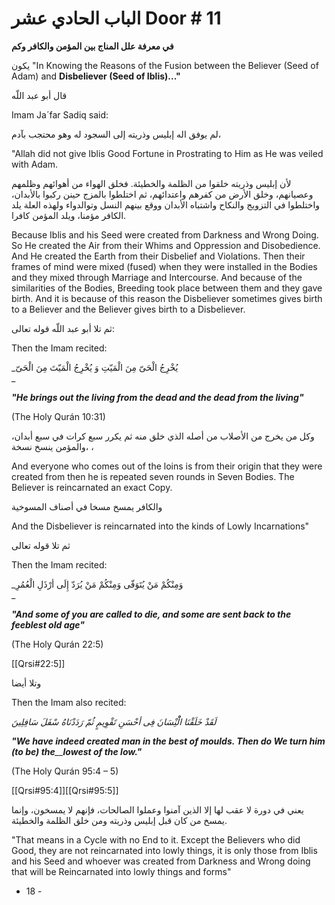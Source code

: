 # الباب الحادي عشر Door # 11

**في معرفة علل المناج بين المؤمن والکافر وکم**

یکون "In Knowing the Reasons of the Fusion between the Believer (Seed of Adam) and **Disbeliever (Seed of Iblis)..."**

قال أبو عبد اللّه  

Imam Ja´far Sadiq said:

لم يوفق اله إبليس وذريته إلى السجود له وهو محتجب بآدم، 

"Allah did not give Iblis Good Fortune in Prostrating to Him as He was veiled with Adam.

لأن إبليس وذريته خلقوا من الظلمة والخطيئة. فخلق الهواء من أهوائهم وظلمهم وعصيانهم، وخلق الأرض من كفرهم واعتدائهم، ثم اختلطوا بالمزج حينن ركبوا بالأبدان، واختلطوا في التزويج والنکاح واشتباه الأبدان ووقع بينهم النسل وتوالدواء ولهذه العلة يلد الکافر مؤمنا، ويلد المؤمن كافرا. 

Because Iblis and his Seed were created from Darkness and Wrong Doing. So He created the Air from their Whims and Oppression and Disobedience. And He created the Earth from their Disbelief and Violations. Then their frames of mind were mixed (fused) when they were installed in the Bodies and they mixed through Marriage and Intercourse. And because of the similarities of the Bodies, Breeding took place between them and they gave birth. And it is because of this reason the Disbeliever sometimes gives birth to a Believer and the Believer gives birth to a Disbeliever.

ثم تلا أبو عبد اللّه قوله تعالى:  

Then the Imam recited:

_يُخْرِجُ الْحَىّ مِنَ الْمَيّتِ وَ يُخْرِجُ الْمَيّتَ مِنَ الْحَىّ  
_

_**"He brings out the living from the dead and the dead from the living"**_

(The Holy Qurán 10:31)

وكل من يخرج من الأصلاب من أصله الذي خلق منه ثم يکرر سبع كرات في سبع أبدان، والمؤمن ينسخ نسخة، ،   

And everyone who comes out of the loins is from their origin that they were created from then he is repeated seven rounds in Seven Bodies. The Believer is reincarnated an exact Copy.

والکافر يمسخ مسخا في أصناف المسوخية  

And the Disbeliever is reincarnated into the kinds of Lowly Incarnations"

ثم تلا قوله تعالى   

Then the Imam recited:

_وَمِنْکُمْ مَنْ يُتَوَفّى وَمِنْکُمْ مَنْ يُرَدّ إِلَى أرْذَلِ الْعُمُرِ  
_

_**"And some of you are called to die, and some are sent back to the feeblest old age"**_

(The Holy Qurán 22:5)

[[Qrsi#22:5]]

وتلا أيضا  

Then the Imam also recited:

_لَقَدْ خَلَقْنَا الْْنِْسَانَ فِى أحْسَنِ تَقْوِيمٍ ثُمّ رَدَدْنَاهُ سْفَلَ سَافِلِينَ_

_**"We have indeed created man in the best of moulds. Then do We turn him (to be) the**__**lowest of the low."**_

(The Holy Qurán 95:4 – 5)

[[Qrsi#95:4]][[Qrsi#95:5]]

يعني في دورة لا عقب لها إلا الذين آمنوا وعملوا الصالحات، فإنهم لا يمسخون، وإنما يمسخ من كان قبل إبليس وذريته ومن خلق الظلمة والخطيئة.

"That means in a Cycle with no End to it. Except the Believers who did Good, they are not reincarnated into lowly things, it is only those from Iblis and his Seed and whoever was created from Darkness and Wrong doing that will be Reincarnated into lowly things and forms"

- 18 -
